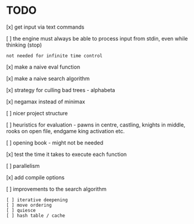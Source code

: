 # TODO

[x] get input via text commands

[ ] the engine must always be able to process input from stdin, even while thinking (stop)

    not needed for infinite time control

[x] make a naive eval function

[x] make a naive search algorithm

[x] strategy for culling bad trees - alphabeta

[x] negamax instead of minimax

[ ] nicer project structure

[ ] heuristics for evaluation - pawns in centre, castling, knights in middle, rooks on open file, endgame king activation etc.

[ ] opening book - might not be needed

[x] test the time it takes to execute each function

[ ] parallelism

[x] add compile options

[ ] improvements to the search algorithm
    
    [ ] iterative deepening
    [ ] move ordering
    [ ] quiesce
    [ ] hash table / cache
    

